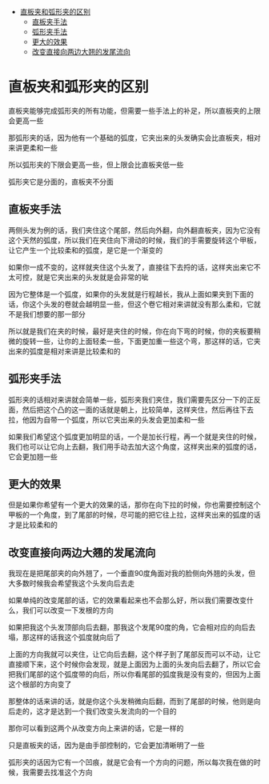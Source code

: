 - [直板夹和弧形夹的区别](#直板夹和弧形夹的区别)
  - [直板夹手法](#直板夹手法)
  - [弧形夹手法](#弧形夹手法)
  - [更大的效果](#更大的效果)
  - [改变直接向两边大翘的发尾流向](#改变直接向两边大翘的发尾流向)



# 直板夹和弧形夹的区别

直板夹能够完成弧形夹的所有功能，但需要一些手法上的补足，所以直板夹的上限会更高一些

那弧形夹的话，因为他有一个基础的弧度，它夹出来的头发确实会比直板夹，相对来讲更柔和一些

所以弧形夹的下限会更高一些，但上限会比直板夹低一些

弧形夹它是分面的，直板夹不分面

## 直板夹手法

两侧头发为例的话，我们夹住这个尾部，然后向外翻，向外翻直板夹，因为它没有这个天然的弧度，所以我们在夹住向下滑动的时候，我们的手需要旋转这个甲板，让它产生一个比较柔和的弧度，是它是一个渐变的

如果你一成不变的，这样就夹住这个头发了，直接往下去捋的话，这样夹出来它不太可控，就是它夹出来的头发就是会非常的呲

因为它整体是一个弧度，如果你的头发就是行程越长，我从上面如果夹到下面的话，你这个头发的卷就会越明显一些，但这个卷它相对来讲就没有那么柔和，它就不是我们想要的那一部分

所以就是我们在夹的时候，最好是夹住的时候，你在向下弯的时候，你的夹板要稍微的旋转一些，让你的上面轻柔一些，下面更加重一些这个弯，那这样的话，它夹出来的弧度是相对来讲是比较柔和的

## 弧形夹手法

弧形夹的话相对来讲就会简单一些，弧形夹我们夹住，我们需要先区分一下的正反面，然后把这个凸的这一面的话就是朝上，比较简单，这样夹住，然后再往下去拉，他因为自带一个弧度，所以它夹出来的头发会更加柔和一些

如果我们希望这个弧度更加明显的话，一个是加长行程，再一个就是夹住的时候，我们也可以让它向上去翻，我们用手动去加大这个角度，这样夹出来的弧度的话，它会更加翘一些

## 更大的效果

但是如果你希望有一个更大的效果的话，那你在向下拉的时候，你也需要控制这个甲板的一个角度，到了尾部的时候，尽可能的把它往上拉，这样夹出来的弧度的话才是比较柔和的

## 改变直接向两边大翘的发尾流向

我现在是把尾部夹的向外翘了，一个垂直90度角面对我的脸侧向外翘的头发，但大多数时候我会希望我这个头发向后去走

如果单纯的改变尾部的话，它的效果看起来也不会那么好，所以我们需要改变什么，我们可以改变一下发根的方向

如果把我这个头发顶部向后去翻，那我这个发尾90度的角，它会相对应的向后去塌，那这样的话我这个弧度就向后了

上面的方向我就可以夹住，让它向后去翻，这个样子到了尾部反而可以不动，让它直接顺下来，这个时候你会发现，就是上面因为上面的头发向后去翻了，所以它会把我们尾部的这个弧度带的向后，所以你看尾部的弧度我是没有变的，但因为上面这个根部的方向变了

那整体的话来讲的话，就是你这个头发稍微向后翻，而到了尾部的时候，他则是向后走的，这才是达到一个我们改变头发流向的一个目的


那你可以看到这两个从改变方向上来讲的话，它是一样的

只是直板夹的话，因为是由手部控制的，它会更加清晰明了一些

弧形夹的话因为它有一个凹痕，就是它会有一个方向的问题，所以每次我在做的时候，我需要去找准这个方向
